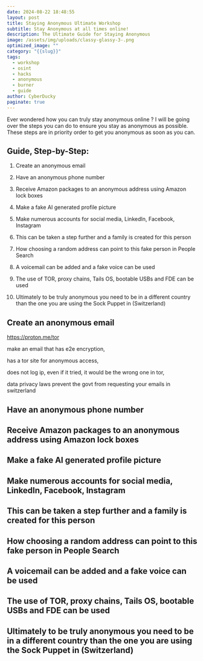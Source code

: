 ```yaml
---
date: 2024-08-22 18:48:55
layout: post
title: Staying Anonymous Ultimate Workshop
subtitle: Stay Anonymous at all times online!
description: The Ultimate Guide for Staying Anonymous
image: /assets/img/uploads/classy-glassy-3-.png
optimized_image: ""
category: "{{slug}}"
tags:
  - workshop
  - osint
  - hacks
  - anonymous
  - burner
  - guide
author: CyberDucky
paginate: true
---
```

Ever wondered how you can truly stay anonymous online ? I will be going over the steps you can do to ensure you stay as anonymous as possible. These steps are in priority order to get you anonymous as soon as you can.

## Guide, Step-by-Step:

1. Create an anonymous email

2. Have an anonymous phone number

3. Receive Amazon packages to an anonymous address using Amazon lock boxes

4. Make a fake AI generated profile picture 

5. Make numerous accounts for social media, LinkedIn, Facebook, Instagram

6. This can be taken a step further and a family is created for this person

7. How choosing a random address can point to this fake person in People Search 

8. A voicemail can be added and a fake voice can be used 

9. The use of TOR, proxy chains, Tails OS, bootable USBs and FDE can be used

10. Ultimately to be truly anonymous you need to be in a different country than the one you are using the Sock Puppet in (Switzerland) 



##  Create an anonymous email



https://proton.me/tor

m﻿ake an email that has e2e encryption, 

has a tor site for anonymous access,

 does not log ip, even if it tried, it would be the wrong one in tor, 

d﻿ata privacy laws  prevent the govt from requesting your emails in switzerland





## Have an anonymous phone number







## Receive Amazon packages to an anonymous address using Amazon lock boxes





## Make a fake AI generated profile picture 





## Make numerous accounts for social media, LinkedIn, Facebook, Instagram







## This can be taken a step further and a family is created for this person







## How choosing a random address can point to this fake person in People Search 







## A voicemail can be added and a fake voice can be used 







## The use of TOR, proxy chains, Tails OS, bootable USBs and FDE can be used







## Ultimately to be truly anonymous you need to be in a different country than the one you are using the Sock Puppet in (Switzerland)